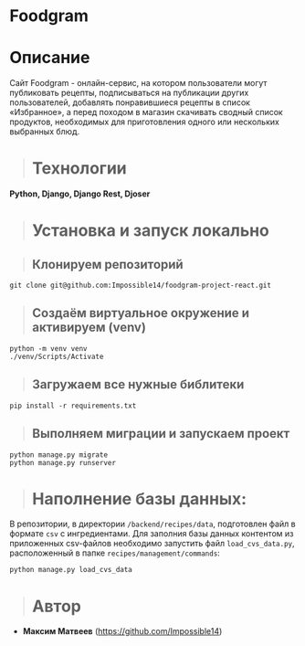 # Foodgram

# Описание

Cайт Foodgram - онлайн-сервис, на котором пользователи могут публиковать рецепты, подписываться на публикации других пользователей, добавлять понравившиеся рецепты в список «Избранное», а перед походом в магазин скачивать сводный список продуктов, необходимых для приготовления одного или нескольких выбранных блюд.

> # Технологии

**Python, Django, Django Rest, Djoser**

> # Установка и запуск локально

> ## Клонируем репозиторий
```
git clone git@github.com:Impossible14/foodgram-project-react.git
```
> ## Создаём виртуальное окружение и активируем (venv)
```
python -m venv venv
./venv/Scripts/Activate
```
> ## Загружаем все нужные библитеки
```
pip install -r requirements.txt
```
> ## Выполняем миграции и запускаем проект
```
python manage.py migrate
python manage.py runserver
```
> # Наполнение базы данных:
В репозитории, в директории ```/backend/recipes/data```, подготовлен файл в формате ```csv``` с ингредиентами. 
Для заполния базы данных контентом из приложенных csv-файлов необходимо запустить файл ```load_cvs_data.py```, расположенный в папке ```recipes/management/commands```:
```
python manage.py load_cvs_data
```

> # Автор
* **Максим Матвеев** (https://github.com/Impossible14)
